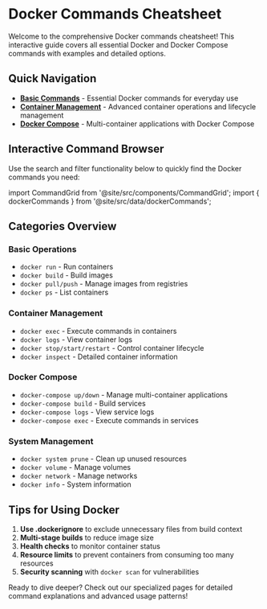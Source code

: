 # Docker Commands Cheatsheet

Welcome to the comprehensive Docker commands cheatsheet! This interactive guide covers all essential Docker and Docker Compose commands with examples and detailed options.

## Quick Navigation

- **[Basic Commands](./basic-commands)** - Essential Docker commands for everyday use
- **[Container Management](./container-management)** - Advanced container operations and lifecycle management
- **[Docker Compose](./docker-compose)** - Multi-container applications with Docker Compose

## Interactive Command Browser

Use the search and filter functionality below to quickly find the Docker commands you need:

import CommandGrid from '@site/src/components/CommandGrid';
import { dockerCommands } from '@site/src/data/dockerCommands';

<CommandGrid commands={dockerCommands} />

## Categories Overview

### Basic Operations
- `docker run` - Run containers
- `docker build` - Build images
- `docker pull/push` - Manage images from registries
- `docker ps` - List containers

### Container Management
- `docker exec` - Execute commands in containers
- `docker logs` - View container logs
- `docker stop/start/restart` - Control container lifecycle
- `docker inspect` - Detailed container information

### Docker Compose
- `docker-compose up/down` - Manage multi-container applications
- `docker-compose build` - Build services
- `docker-compose logs` - View service logs
- `docker-compose exec` - Execute commands in services

### System Management
- `docker system prune` - Clean up unused resources
- `docker volume` - Manage volumes
- `docker network` - Manage networks
- `docker info` - System information

## Tips for Using Docker

1. **Use .dockerignore** to exclude unnecessary files from build context
2. **Multi-stage builds** to reduce image size
3. **Health checks** to monitor container status
4. **Resource limits** to prevent containers from consuming too many resources
5. **Security scanning** with `docker scan` for vulnerabilities

Ready to dive deeper? Check out our specialized pages for detailed command explanations and advanced usage patterns!
